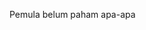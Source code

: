 Pemula belum paham apa-apa

<!---
Rinoffe/Rinoffe is a ✨ special ✨ repository because its `README.md` (this file) appears on your GitHub profile.
You can click the Preview link to take a look at your changes.
--->

